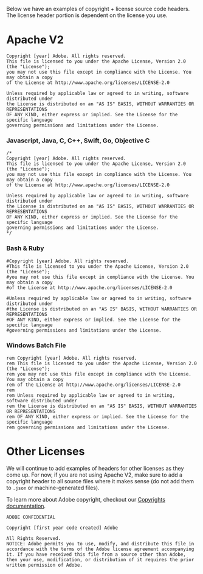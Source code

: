 Below we have an examples of copyright + license source code headers. The license header portion is dependent on the license you use.

# Apache V2

```
Copyright [year] Adobe. All rights reserved.
This file is licensed to you under the Apache License, Version 2.0 (the "License");
you may not use this file except in compliance with the License. You may obtain a copy
of the License at http://www.apache.org/licenses/LICENSE-2.0

Unless required by applicable law or agreed to in writing, software distributed under
the License is distributed on an "AS IS" BASIS, WITHOUT WARRANTIES OR REPRESENTATIONS
OF ANY KIND, either express or implied. See the License for the specific language
governing permissions and limitations under the License.
```

### Javascript, Java, C, C++, Swift, Go, Objective C

```
/*
Copyright [year] Adobe. All rights reserved.
This file is licensed to you under the Apache License, Version 2.0 (the "License");
you may not use this file except in compliance with the License. You may obtain a copy
of the License at http://www.apache.org/licenses/LICENSE-2.0

Unless required by applicable law or agreed to in writing, software distributed under
the License is distributed on an "AS IS" BASIS, WITHOUT WARRANTIES OR REPRESENTATIONS
OF ANY KIND, either express or implied. See the License for the specific language
governing permissions and limitations under the License.
*/
```

### Bash & Ruby

```
#Copyright [year] Adobe. All rights reserved.
#This file is licensed to you under the Apache License, Version 2.0 (the "License");
#you may not use this file except in compliance with the License. You may obtain a copy
#of the License at http://www.apache.org/licenses/LICENSE-2.0

#Unless required by applicable law or agreed to in writing, software distributed under
#the License is distributed on an "AS IS" BASIS, WITHOUT WARRANTIES OR REPRESENTATIONS
#OF ANY KIND, either express or implied. See the License for the specific language
#governing permissions and limitations under the License.
```

### Windows Batch File

```batch
rem Copyright [year] Adobe. All rights reserved.
rem This file is licensed to you under the Apache License, Version 2.0 (the "License");
rem you may not use this file except in compliance with the License. You may obtain a copy
rem of the License at http://www.apache.org/licenses/LICENSE-2.0
rem 
rem Unless required by applicable law or agreed to in writing, software distributed under
rem the License is distributed on an "AS IS" BASIS, WITHOUT WARRANTIES OR REPRESENTATIONS
rem OF ANY KIND, either express or implied. See the License for the specific language
rem governing permissions and limitations under the License.
```

# Other Licenses

We will continue to add examples of headers for other licenses as they come up. For now, if you are not using Apache V2, make sure to add a copyright header to all source files where it makes sense (do not add them to `.json` or machine-generated files).

To learn more about Adobe copyright, checkout our [Copyrights documentation](https://inside.corp.adobe.com/intellectual-property/copyrights.html#jcr-content_par_tab_Adobe-Copyright-Notices).

```
ADOBE CONFIDENTIAL

Copyright [first year code created] Adobe

All Rights Reserved.
NOTICE: Adobe permits you to use, modify, and distribute this file in
accordance with the terms of the Adobe license agreement accompanying
it. If you have received this file from a source other than Adobe,
then your use, modification, or distribution of it requires the prior
written permission of Adobe. 
```
